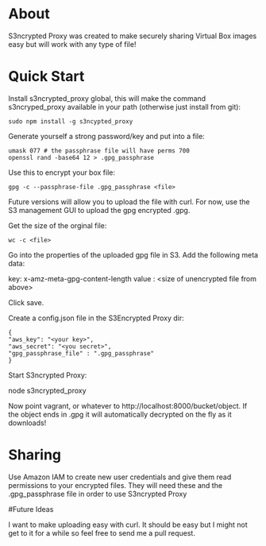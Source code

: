 # About

S3ncrypted Proxy was created to make securely sharing Virtual Box images easy but will work with any type of file!

# Quick Start

Install s3ncrypted_proxy global, this will make the command s3ncryped_proxy available in your path (otherwise just install from git):

```
sudo npm install -g s3ncypted_proxy
```

Generate yourself a strong password/key and put into a file:

```
umask 077 # the passphrase file will have perms 700
openssl rand -base64 12 > .gpg_passphrase
```

Use this to encrypt your box file:

```
gpg -c --passphrase-file .gpg_passphrase <file>
```

Future versions will allow you to upload the file with curl. For now, use the S3 management GUI to upload the gpg encrypted <file>.gpg. 

Get the size of the orginal file:

```
wc -c <file>
```

Go into the properties of the uploaded gpg file in S3. Add the following meta data:

key: x-amz-meta-gpg-content-length
value : &lt;size of unencrypted file from above&gt;

Click save.

Create a config.json file in the S3Encrypted Proxy dir:

```
{
"aws_key": "<your key>",
"aws_secret": "<you secret>",
"gpg_passphrase_file" : ".gpg_passphrase"
}
```

Start S3ncrypted Proxy:

node s3ncrypted_proxy


Now point vagrant, or whatever to http://localhost:8000/bucket/object. If the object ends in .gpg it will automatically decrypted on the fly as it downloads!

# Sharing

Use Amazon IAM to create new user credentials and give them read permissions to your encrypted files. They will need these and the .gpg_passphrase file in order to use S3ncrypted Proxy

#Future Ideas

I want to make uploading easy with curl.  It should be easy but I might not get to it for a while so feel free to send me a pull request.

